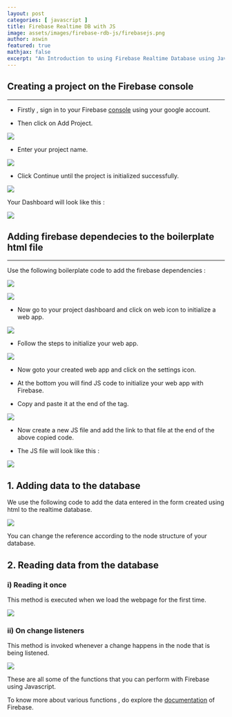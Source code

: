 ```yaml
---
layout: post
categories: [ javascript ]
title: Firebase Realtime DB with JS
image: assets/images/firebase-rdb-js/firebasejs.png
author: aswin
featured: true
mathjax: false
excerpt: "An Introduction to using Firebase Realtime Database using Javascript. "
---
```


## Creating a project on the Firebase console
---

- Firstly , sign in to your Firebase [console](https://console.firebase.google.com/u/0/) using your google account.

- Then click on Add Project.

![](../assets/images/firebase-rdb-js/add_project.png)

- Enter your project name.

![](../assets/images/firebase-rdb-js/add_project_name.png)

- Click Continue until the project is initialized successfully.

![](../assets/images/firebase-rdb-js/project_init.png)

Your Dashboard will look like this :

![](../assets/images/firebase-rdb-js/dashboard.png)

## Adding firebase dependecies to the boilerplate html file
---

Use the following boilerplate code to add the firebase dependencies :

![](../assets/images/firebase-rdb-js/index.png)

![](../assets/images/firebase-rdb-js/style.png)

- Now go to your project dashboard and click on web icon to initialize a web app.

![](../assets/images/firebase-rdb-js/init_web.png)

- Follow the steps to initialize your web app.

![](../assets/images/firebase-rdb-js/init_web_2.png)

- Now goto your created web app and click on the settings icon.

- At the bottom you will find JS code to initialize your web app with Firebase.

- Copy and paste it at the end of the <body> tag.

![](../assets/images/firebase-rdb-js/init_fb.png)

- Now create a new JS file and add the link to that file at the end of the above copied code.

- The JS file will look like this : 

![](../assets/images/firebase-rdb-js/init_js.png)

## 1. Adding data to the database

We use the following code to add the data entered in the form created using html to the realtime database.

![](../assets/images/firebase-rdb-js/add_data.png)

You can change the reference according to the node structure of your database.

## 2. Reading data from the database

### i) Reading it once

This method is executed when we load the webpage for the first time.

![](../assets/images/firebase-rdb-js/once.png)

### ii) On change listeners

This method is invoked whenever a change happens in the node that is being listened.

![](../assets/images/firebase-rdb-js/child_changed.png)


These are all some of the functions that you can perform with Firebase using Javascript.

To know more about various functions , do explore the [documentation](https://firebase.google.com/docs?authuser=0) of Firebase.